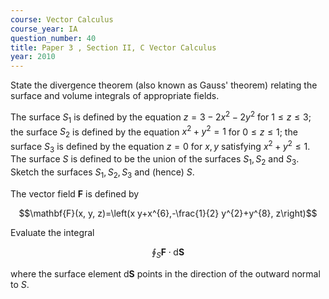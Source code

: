 ```yaml
---
course: Vector Calculus
course_year: IA
question_number: 40
title: Paper 3 , Section II, C Vector Calculus
year: 2010
---
```




State the divergence theorem (also known as Gauss' theorem) relating the surface and volume integrals of appropriate fields.

The surface $S_{1}$ is defined by the equation $z=3-2 x^{2}-2 y^{2}$ for $1 \leqslant z \leqslant 3$; the surface $S_{2}$ is defined by the equation $x^{2}+y^{2}=1$ for $0 \leqslant z \leqslant 1$; the surface $S_{3}$ is defined by the equation $z=0$ for $x, y$ satisfying $x^{2}+y^{2} \leqslant 1$. The surface $S$ is defined to be the union of the surfaces $S_{1}, S_{2}$ and $S_{3}$. Sketch the surfaces $S_{1}, S_{2}, S_{3}$ and (hence) $S$.

The vector field $\mathbf{F}$ is defined by

$$\mathbf{F}(x, y, z)=\left(x y+x^{6},-\frac{1}{2} y^{2}+y^{8}, z\right)$$

Evaluate the integral

$$\oint_{S} \mathbf{F} \cdot \mathrm{d} \mathbf{S}$$

where the surface element $\mathrm{d} \mathbf{S}$ points in the direction of the outward normal to $S$.